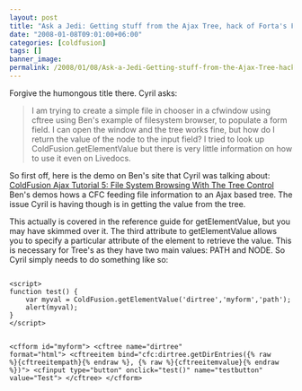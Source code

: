 ```yaml
---
layout: post
title: "Ask a Jedi: Getting stuff from the Ajax Tree, hack of Forta's File Browser Example"
date: "2008-01-08T09:01:00+06:00"
categories: [coldfusion]
tags: []
banner_image: 
permalink: /2008/01/08/Ask-a-Jedi-Getting-stuff-from-the-Ajax-Tree-hack-of-Fortas-File-Browser-Example
---
```


Forgive the humongous title there. Cyril asks:

<blockquote>
<p>
I am trying to create a simple file in chooser in a cfwindow using cftree using Ben's example of filesystem browser, to populate a form field. I can open the window and the tree works fine, but how do I return the value of the node to the input field? I tried to look up ColdFusion.getElementValue but there is very little information on how to use it even on Livedocs.
</p>
</blockquote>

So first off, here is the demo on Ben's site that Cyril was talking about: <a href="http://www.forta.com/blog/index.cfm/2007/6/5/ColdFusion-Ajax-Tutorial-5-File-System-Browsing-With-The-Tree-Control">ColdFusion Ajax Tutorial 5: File System Browsing With The Tree Control</a> Ben's demos hows a CFC feeding file information to an Ajax based tree. The issue Cyril is having though is in getting the value from the tree. 

This actually is covered in the reference guide for getElementValue, but you may have skimmed over it. The third attribute to getElementValue allows you to specify a particular attribute of the element to retrieve the value. This is necessary for Tree's as they have two main values: PATH and NODE. So Cyril simply needs to do something like so:

<code>
&lt;script&gt;
function test() {
	var myval = ColdFusion.getElementValue('dirtree','myform','path');
 	alert(myval);
}
&lt;/script&gt;
 
&lt;cfform id="myform"&gt;
&lt;cftree name="dirtree" format="html"&gt;
   &lt;cftreeitem bind="cfc:dirtree.getDirEntries({% raw %}{cftreeitempath}{% endraw %},
{% raw %}{cftreeitemvalue}{% endraw %})"&gt;
	&lt;cfinput type="button" onclick="test()" name="testbutton" value="Test"&gt;
&lt;/cftree&gt;
&lt;/cfform&gt;
</code>